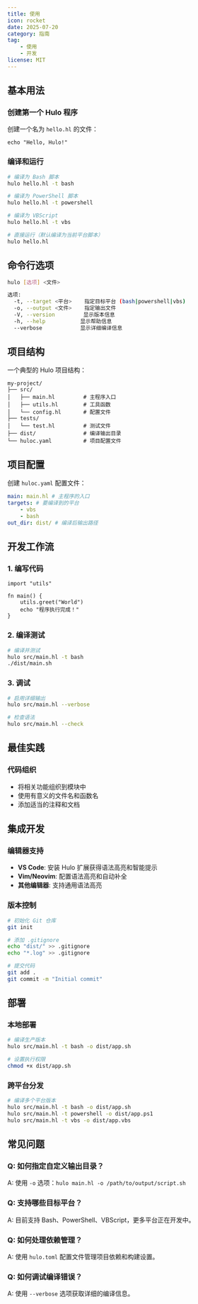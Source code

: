 ```yaml
---
title: 使用
icon: rocket
date: 2025-07-20
category: 指南
tag:
    - 使用
    - 开发
license: MIT
---
```


## 基本用法

### 创建第一个 Hulo 程序

创建一个名为 `hello.hl` 的文件：

```hulo title="hello.hl"
echo "Hello, Hulo!"
```

### 编译和运行

```bash
# 编译为 Bash 脚本
hulo hello.hl -t bash

# 编译为 PowerShell 脚本
hulo hello.hl -t powershell

# 编译为 VBScript
hulo hello.hl -t vbs

# 直接运行（默认编译为当前平台脚本）
hulo hello.hl
```

## 命令行选项

```bash
hulo [选项] <文件>

选项:
  -t, --target <平台>    指定目标平台 (bash|powershell|vbs)
  -o, --output <文件>    指定输出文件
  -V, --version         显示版本信息
  -h, --help           显示帮助信息
  --verbose            显示详细编译信息
```

## 项目结构

一个典型的 Hulo 项目结构：

```
my-project/
├── src/
│   ├── main.hl         # 主程序入口
│   ├── utils.hl        # 工具函数
│   └── config.hl       # 配置文件
├── tests/
│   └── test.hl         # 测试文件
├── dist/               # 编译输出目录
└── huloc.yaml          # 项目配置文件
```

## 项目配置

创建 `huloc.yaml` 配置文件：

```yaml
main: main.hl # 主程序的入口
targets: # 要编译到的平台
    - vbs
    - bash
out_dir: dist/ # 编译后输出路径
```

## 开发工作流

### 1. 编写代码

```hulo title="src/main.hl"
import "utils"

fn main() {
    utils.greet("World")
    echo "程序执行完成！"
}
```

### 2. 编译测试

```bash
# 编译并测试
hulo src/main.hl -t bash
./dist/main.sh
```

### 3. 调试

```bash
# 启用详细输出
hulo src/main.hl --verbose

# 检查语法
hulo src/main.hl --check
```

## 最佳实践

### 代码组织

- 将相关功能组织到模块中
- 使用有意义的文件名和函数名
- 添加适当的注释和文档
<!-- TODO 这是语法有问题，我以后完善
### 错误处理

```hulo
fn safe_operation() {
    if file_exists("config.txt") {
        // 执行操作
    } else {
        echo "错误：配置文件不存在"
        exit(1)
    }
}
```

### 平台兼容性

```hulo
// 使用条件编译处理平台差异
#if target == "windows"
    echo "Windows 平台特定代码"
#else
    echo "Unix 平台特定代码"
#endif
``` -->

## 集成开发

### 编辑器支持

- **VS Code**: 安装 Hulo 扩展获得语法高亮和智能提示
- **Vim/Neovim**: 配置语法高亮和自动补全
- **其他编辑器**: 支持通用语法高亮

### 版本控制

```bash
# 初始化 Git 仓库
git init

# 添加 .gitignore
echo "dist/" >> .gitignore
echo "*.log" >> .gitignore

# 提交代码
git add .
git commit -m "Initial commit"
```

## 部署

### 本地部署

```bash
# 编译生产版本
hulo src/main.hl -t bash -o dist/app.sh

# 设置执行权限
chmod +x dist/app.sh
```

### 跨平台分发

```bash
# 编译多个平台版本
hulo src/main.hl -t bash -o dist/app.sh
hulo src/main.hl -t powershell -o dist/app.ps1
hulo src/main.hl -t vbs -o dist/app.vbs
```

## 常见问题

### Q: 如何指定自定义输出目录？
A: 使用 `-o` 选项：`hulo main.hl -o /path/to/output/script.sh`

### Q: 支持哪些目标平台？
A: 目前支持 Bash、PowerShell、VBScript，更多平台正在开发中。

### Q: 如何处理依赖管理？
A: 使用 `hulo.toml` 配置文件管理项目依赖和构建设置。

### Q: 如何调试编译错误？
A: 使用 `--verbose` 选项获取详细的编译信息。

